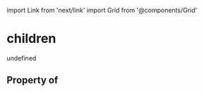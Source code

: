 import Link from 'next/link'
import Grid from '@components/Grid'

# children

undefined

## Property of



